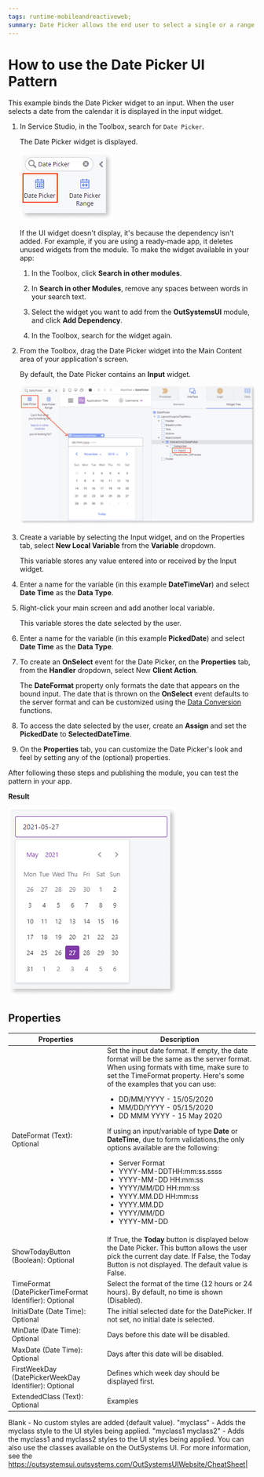 ```yaml
---
tags: runtime-mobileandreactiveweb;  
summary: Date Picker allows the end user to select a single or a range of dates using a calendar.
---
```


# How to use the Date Picker UI Pattern

This example binds the Date Picker widget to an input. When the user selects a date from the calendar it is displayed in the input widget.

1. In Service Studio, in the Toolbox, search for `Date Picker`.

    The Date Picker widget is displayed.

    ![Date Picker widget](<images/datepicker-widget-ss.png>)

    If the UI widget doesn't display, it's because the dependency isn't added. For example, if you are using a ready-made app, it deletes unused widgets from the module. To make the widget available in your app:

    1. In the Toolbox, click **Search in other modules**.

    1. In **Search in other Modules**, remove any spaces between words in your search text.

    1. Select the widget you want to add from the **OutSystemsUI** module, and click **Add Dependency**.

    1. In the Toolbox, search for the widget again.

1. From the Toolbox, drag the Date Picker widget into the Main Content area of your application's screen.

    By default, the Date Picker contains an **Input** widget.

    ![Drag the widget to the screen](<images/datepicker-drag-ss.png>)

1. Create a variable by selecting the Input widget, and on the Properties tab, select **New Local Variable** from the **Variable** dropdown.

    This variable stores any value entered into or received by the Input widget.

1. Enter a name for the variable (in this example **DateTimeVar**) and select **Date Time** as the **Data Type**.

1. Right-click your main screen and add another local variable.

    This variable stores the date selected by the user.

1. Enter a name for the variable (in this example **PickedDate**) and select **Date Time** as the **Data Type**.

1. To create an **OnSelect** event for the Date Picker, on the **Properties** tab, from the **Handler** dropdown, select New **Client Action**.

    <div class="info" markdown="1">

    The **DateFormat** property only formats the date that appears on the bound input. The date that is thrown on the **OnSelect** event defaults to the server format and can be customized using the [Data Conversion](<../../../../../../ref/lang/auto/builtinfunction.Data Conversion.final.md>) functions.

    </div>

1. To access the date selected by the user, create an **Assign** and set the **PickedDate** to **SelectedDateTime**.

1. On the **Properties** tab, you can customize the Date Picker's look and feel by setting any of the (optional) properties.

After following these steps and publishing the module, you can test the pattern in your app.

**Result**

![](<images/datepicker-result.png>)

## Properties

|Properties|Description|
|---|---|
|DateFormat (Text): Optional| Set the input date format. If empty, the date format will be the same as the server format. When using formats with time, make sure to set the TimeFormat property. Here's some of the examples that you can use:<ul><li>DD/MM/YYYY - 15/05/2020 </li> <li>MM/DD/YYYY - 05/15/2020</li><li>DD MMM YYYY - 15 May 2020</li></ul>If using an input/variable of type **Date** or **DateTime**, due to form validations,the only options available are the following:<ul><li>Server Format</li> <li>YYYY-MM-DDTHH:mm:ss.ssss</li><li>YYYY-MM-DD HH:mm:ss</li><li>YYYY/MM/DD HH:mm:ss</li><li>YYYY.MM.DD HH:mm:ss</li><li>YYYY.MM.DD</li><li>YYYY/MM/DD</li><li>YYYY-MM-DD</li></ul> |
|ShowTodayButton (Boolean): Optional | If True, the **Today** button is displayed below the Date Picker. This button allows the user pick the current day date. If False, the Today Button is not displayed. The default value is False.|
|TimeFormat (DatePickerTimeFormat Identifier): Optional|Select the format of the time (12 hours or 24 hours). By default, no time is shown (Disabled).|
|InitialDate (Date Time): Optional|The initial selected date for the DatePicker. If not set, no initial date is selected.|
|MinDate (Date Time): Optional|Days before this date will be disabled.|
|MaxDate (Date Time): Optional|Days after this date will be disabled.|
|FirstWeekDay (DatePickerWeekDay Identifier): Optional|Defines which week day should be displayed first.|
|ExtendedClass (Text): Optional|Examples
Blank - No custom styles are added (default value).
"myclass" - Adds the myclass style to the UI styles being applied.
"myclass1 myclass2" - Adds the myclass1 and myclass2 styles to the UI styles being applied.
You can also use the classes available on the OutSystems UI. For more information, see the https://outsystemsui.outsystems.com/OutSystemsUIWebsite/CheatSheet|


